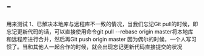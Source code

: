 # -
用来测试
1、已解决本地库与远程库不一致的情况，当我们忘记Git pull的时候，即忘记更新代码的话，可以直接使用命令git pull --rebase origin master将本地库和远程库进行合并，然后再Git push origin master
因为偶尔的时候，一个人写习惯了。当和其他人一起合作的时候，就会出现忘记更新代码直接提交的状况
